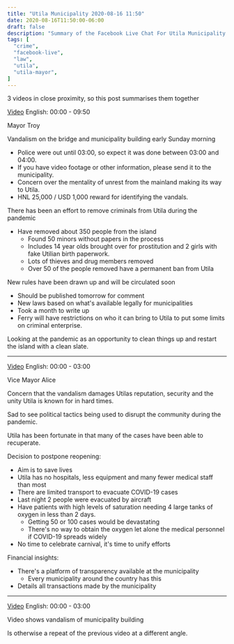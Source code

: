 ```yaml
---
title: "Utila Municipality 2020-08-16 11:50"
date: 2020-08-16T11:50:00-06:00
draft: false
description: "Summary of the Facebook Live Chat For Utila Municipality at 2020-08-16 11:50"
tags: [
  "crime",
  "facebook-live",
  "law",
  "utila",
  "utila-mayor",
]
---
```


3 videos in close proximity, so this post summarises them together

[Video](https://www.facebook.com/328195770717532/videos/913871289109812/)
English: 00:00 - 09:50

Mayor Troy

Vandalism on the bridge and municipality building early Sunday morning
* Police were out until 03:00, so expect it was done between 03:00 and 04:00.
* If you have video footage or other information, please send it to the
  municipality.
* Concern over the mentality of unrest from the mainland making its way to
  Utila.
* HNL 25,000 / USD 1,000 reward for identifying the vandals.

There has been an effort to remove criminals from Utila during the pandemic
* Have removed about 350 people from the island
  * Found 50 minors without papers in the process
  * Includes 14 year olds brought over for prostitution and 2 girls with fake
    Utilian birth paperwork.
  * Lots of thieves and drug members removed
  * Over 50 of the people removed have a permanent ban from Utila

New rules have been drawn up and will be circulated soon
* Should be published tomorrow for comment
* New laws based on what's available legally for municipalities
* Took a month to write up
* Ferry will have restrictions on who it can bring to Utila to put some limits
  on criminal enterprise.

Looking at the pandemic as an opportunity to clean things up and restart the
island with a clean slate.

---

[Video](https://www.facebook.com/328195770717532/videos/1246505572353644/)
English: 00:00 - 03:00

Vice Mayor Alice

Concern that the vandalism damages Utilas reputation, security and the unity
Utila is known for in hard times.

Sad to see political tactics being used to disrupt the community during the
pandemic.

Utila has been fortunate in that many of the cases have been able to recuperate.

Decision to postpone reopening:
* Aim is to save lives
* Utila has no hospitals, less equipment and many fewer medical staff than most
* There are limited transport to evacuate COVID-19 cases
* Last night 2 people were evacuated by aircraft
* Have patients with high levels of saturation needing 4 large tanks of oxygen
  in less than 2 days.
  * Getting 50 or 100 cases would be devastating
  * There's no way to obtain the oxygen let alone the medical personnel if
    COVID-19 spreads widely
* No time to celebrate carnival, it's time to unify efforts

Financial insights:
* There's a platform of transparency available at the municipality
  * Every municipality around the country has this
* Details all transactions made by the municipality

---

[Video](https://www.facebook.com/328195770717532/videos/1436944486516303/)
English: 00:00 - 03:00

Video shows vandalism of municipality building

Is otherwise a repeat of the previous video at a different angle.
